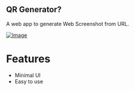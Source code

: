 ## QR Generator?

A web app to generate Web Screenshot from URL.

<a href="https://rojansapkota.com.np/">
         <img alt="Image" src="https://image.thum.io/get/https://rojangamingyt.github.io/web-screenshot-generatorr">
      </a>

# Features

- Minimal UI
- Easy to use
